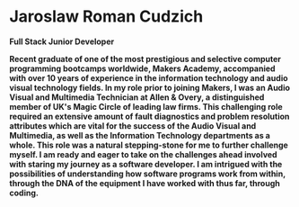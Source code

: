 # Jaroslaw Roman Cudzich

**Full Stack Junior Developer**

**Recent graduate of one of the most prestigious and selective computer programming bootcamps worldwide, Makers Academy, accompanied with over 10 years of experience in the information technology and audio visual technology fields.  In my role prior to joining Makers, I was an Audio Visual and Multimedia Technician at Allen & Overy, a distinguished member of UK's Magic Circle of leading law firms.  This challenging role required an extensive amount of fault diagnostics and problem resolution attributes which are vital for the success of the Audio Visual and Multimedia, as well as the Information Technology departments as a whole.  This role was a natural stepping-stone for me to further challenge myself.  I am ready and eager to take on the challenges ahead involved with staring my journey as a software developer.  I am intrigued with the possibilities of understanding how software programs work from within, through the DNA of the equipment I have worked with thus far, through coding.**     
